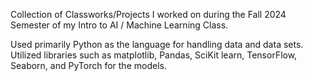 Collection of Classworks/Projects I worked on during the Fall 2024 Semester of my Intro to AI / Machine Learning Class.

Used primarily Python as the language for handling data and data sets. 
Utilized libraries such as matplotlib, Pandas, SciKit learn, TensorFlow, Seaborn, and PyTorch for the models.
